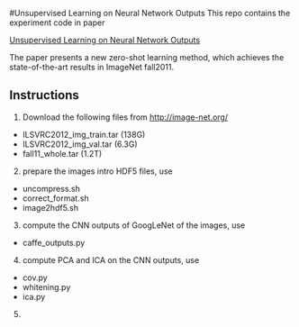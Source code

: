 #Unsupervised Learning on Neural Network Outputs
This repo contains the experiment code in paper 

[Unsupervised Learning on Neural Network Outputs](http://arxiv.org/abs/1506.00990)

The paper presents a new zero-shot learning method, which achieves the state-of-the-art results in ImageNet fall2011.

## Instructions
1. Download the following files from http://image-net.org/
- ILSVRC2012_img_train.tar (138G)
- ILSVRC2012_img_val.tar (6.3G)
- fall11_whole.tar (1.2T)

2. prepare the images intro HDF5 files, use
- uncompress.sh
- correct_format.sh
- image2hdf5.sh

3. compute the CNN outputs of GoogLeNet of the images, use
- caffe_outputs.py

4. compute PCA and ICA on the CNN outputs, use
- cov.py
- whitening.py
- ica.py

5.

